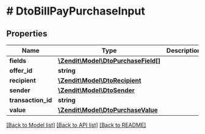 # # DtoBillPayPurchaseInput

## Properties

Name | Type | Description | Notes
------------ | ------------- | ------------- | -------------
**fields** | [**\Zendit\Model\DtoPurchaseField[]**](DtoPurchaseField.md) |  |
**offer_id** | **string** |  |
**recipient** | [**\Zendit\Model\DtoRecipient**](DtoRecipient.md) |  |
**sender** | [**\Zendit\Model\DtoSender**](DtoSender.md) |  |
**transaction_id** | **string** |  |
**value** | [**\Zendit\Model\DtoPurchaseValue**](DtoPurchaseValue.md) |  | [optional]

[[Back to Model list]](../../README.md#models) [[Back to API list]](../../README.md#endpoints) [[Back to README]](../../README.md)
